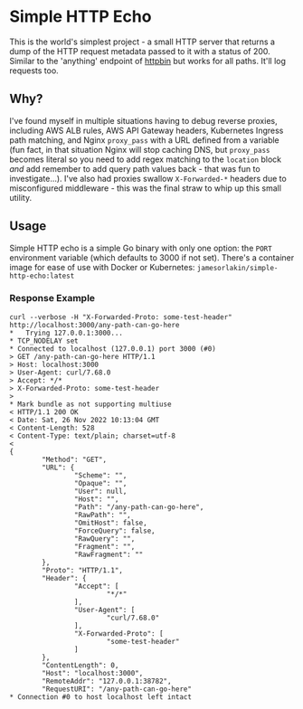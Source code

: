 # Simple HTTP Echo

This is the world's simplest project - a small HTTP server that returns a dump of the HTTP request metadata passed to it with a status of 200.
Similar to the 'anything' endpoint of [httpbin](https://httpbin.org/) but works for all paths. It'll log requests too.

## Why?

I've found myself in multiple situations having to debug reverse proxies, including AWS ALB rules, AWS API Gateway headers, Kubernetes Ingress path matching, and Nginx `proxy_pass` with a URL defined from a variable (fun fact, in that situation Nginx will stop caching DNS, but `proxy_pass` becomes literal so you need to add regex matching to the `location` block *and* add remember to add query path values back - that was fun to investigate...).
I've also had proxies swallow `X-Forwarded-*` headers due to misconfigured middleware - this was the final straw to whip up this small utility.

## Usage

Simple HTTP echo is a simple Go binary with only one option: the `PORT` environment variable (which defaults to 3000 if not set). There's a container image for ease of use with Docker or Kubernetes: `jamesorlakin/simple-http-echo:latest`

### Response Example

```
curl --verbose -H "X-Forwarded-Proto: some-test-header" http://localhost:3000/any-path-can-go-here
*   Trying 127.0.0.1:3000...
* TCP_NODELAY set
* Connected to localhost (127.0.0.1) port 3000 (#0)
> GET /any-path-can-go-here HTTP/1.1
> Host: localhost:3000
> User-Agent: curl/7.68.0
> Accept: */*
> X-Forwarded-Proto: some-test-header
> 
* Mark bundle as not supporting multiuse
< HTTP/1.1 200 OK
< Date: Sat, 26 Nov 2022 10:13:04 GMT
< Content-Length: 528
< Content-Type: text/plain; charset=utf-8
< 
{
        "Method": "GET",
        "URL": {
                "Scheme": "",
                "Opaque": "",
                "User": null,
                "Host": "",
                "Path": "/any-path-can-go-here",
                "RawPath": "",
                "OmitHost": false,
                "ForceQuery": false,
                "RawQuery": "",
                "Fragment": "",
                "RawFragment": ""
        },
        "Proto": "HTTP/1.1",
        "Header": {
                "Accept": [
                        "*/*"
                ],
                "User-Agent": [
                        "curl/7.68.0"
                ],
                "X-Forwarded-Proto": [
                        "some-test-header"
                ]
        },
        "ContentLength": 0,
        "Host": "localhost:3000",
        "RemoteAddr": "127.0.0.1:38782",
        "RequestURI": "/any-path-can-go-here"
* Connection #0 to host localhost left intact
```
